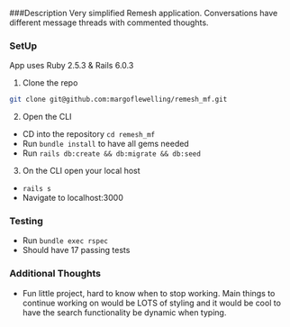 ###Description
  Very simplified Remesh application. Conversations have different message threads with commented thoughts.


### SetUp
App uses Ruby 2.5.3 & Rails 6.0.3

1. Clone the repo
```sh
git clone git@github.com:margoflewelling/remesh_mf.git
```
2. Open the CLI
  - CD into the repository ```cd remesh_mf```
  - Run ```bundle install``` to have all gems needed
  - Run ```rails db:create && db:migrate && db:seed```

3. On the CLI open your local host
  - ```rails s```
  - Navigate to localhost:3000

### Testing
 - Run ```bundle exec rspec```
 - Should have 17 passing tests

### Additional Thoughts
 - Fun little project, hard to know when to stop working. Main things to continue working on would be LOTS of styling and it would be cool to have the search functionality be dynamic when typing.
